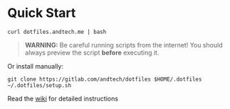 # Quick Start

```
curl dotfiles.andtech.me | bash
```

> **WARNING:** Be careful running scripts from the internet! You should always preview the script **before** executing it.

Or install manually:

```
git clone https://gitlab.com/andtech/dotfiles $HOME/.dotfiles
~/.dotfiles/setup.sh
```

Read the [wiki](https://gitlab.com/andtech/dotfiles/-/wikis) for detailed instructions

